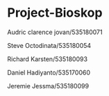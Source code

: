 # Project-Bioskop
 
<p>Audric clarence jovan/535180071</p>
<p>Steve Octodinata/535180054</p>
<p>Richard Karsten/535180093</p>
<p>Daniel Hadiyanto/535170060</p>
<p>Jeremie Jessma/535180099</p>

